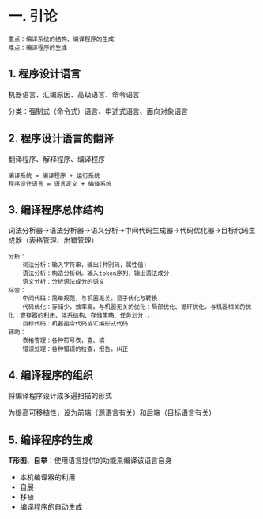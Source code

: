 # 一. 引论

	重点：编译系统的结构、编译程序的生成  
	难点：编译程序的生成

## 1. 程序设计语言
机器语言、汇编原因、高级语言、命令语言 

分类：强制式（命令式）语言、申述式语言、面向对象语言 

## 2. 程序设计语言的翻译
翻译程序、解释程序、编译程序
	
	编译系统 = 编译程序 + 运行系统
	程序设计语言 = 语言定义 + 编译系统

## 3. 编译程序总体结构 

词法分析器->语法分析器->语义分析->中间代码生成器->代码优化器->目标代码生成器（表格管理、出错管理）

	分析：
		词法分析：输入字符串，输出(种别码，属性值)
		语法分析：构造分析树。输入token序列，输出语法成分
		语义分析：分析语法成分的语义
	综合：
		中间代码：简单规范，与机器无关，易于优化与转换
		代码优化：存储少，效率高。与机器无关的优化：局部优化、循环优化。与机器相关的优化：寄存器的利用、体系结构、存储策略、任务划分...
		目标代码：机器指令代码或汇编形式代码
	辅助：
		表格管理：各种符号表，查、填
		错误处理：各种错误的检查，报告，纠正
## 4. 编译程序的组织
将编译程序设计成多遍扫描的形式	
	
为提高可移植性，设为前端（源语言有关）和后端（目标语言有关）

## 5. 编译程序的生成

**T形图**、**自举**：使用语言提供的功能来编译该语言自身

- 本机编译器的利用
- 自展
- 移植
- 编译程序的自动生成
